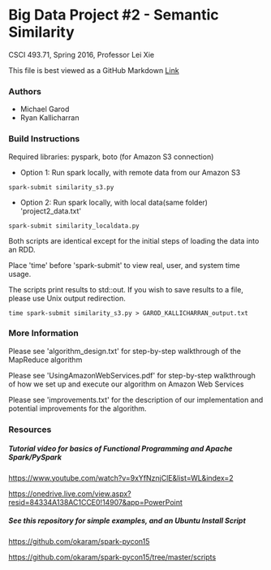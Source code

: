 # Big Data Project #2 - Semantic Similarity
CSCI 493.71, Spring 2016, Professor Lei Xie

This file is best viewed as a GitHub Markdown 
[Link](https://github.com/mgarod/My_First_Website/blob/master/readme.md)

### Authors
- Michael Garod
- Ryan Kallicharran

### Build Instructions
Required libraries: pyspark, boto (for Amazon S3 connection)

- Option 1: Run spark locally, with remote data from our Amazon S3
```
spark-submit similarity_s3.py
```

- Option 2: Run spark locally, with local data(same folder) 'project2_data.txt'
```
spark-submit similarity_localdata.py
```

Both scripts are identical except for the initial steps of loading the data into an RDD.

Place 'time' before 'spark-submit' to view real, user, and system time usage.

The scripts print results to std::out. If you wish to save results to a file, please use Unix output redirection.
```
time spark-submit similarity_s3.py > GAROD_KALLICHARRAN_output.txt
```

### More Information
Please see 'algorithm_design.txt' for step-by-step walkthrough of the MapReduce algorithm

Please see 'UsingAmazonWebServices.pdf' for step-by-step walkthrough of how we set up and execute our algorithm on Amazon Web Services

Please see 'improvements.txt' for the description of our implementation and potential improvements for the algorithm.

### Resources
##### Tutorial video for basics of Functional Programming and Apache Spark/PySpark
https://www.youtube.com/watch?v=9xYfNznjClE&list=WL&index=2

https://onedrive.live.com/view.aspx?resid=84334A138AC1CCE0!14907&app=PowerPoint

##### See this repository for simple examples, and an Ubuntu Install Script
https://github.com/okaram/spark-pycon15

https://github.com/okaram/spark-pycon15/tree/master/scripts
